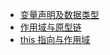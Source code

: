 - [变量声明及数据类型](JavaScript/变量声明及数据类型.md)
- [作用域与原型链](JavaScript/作用域与原型链.md)
- [this 指向与作用域](JavaScript/this指向与作用域.md)
